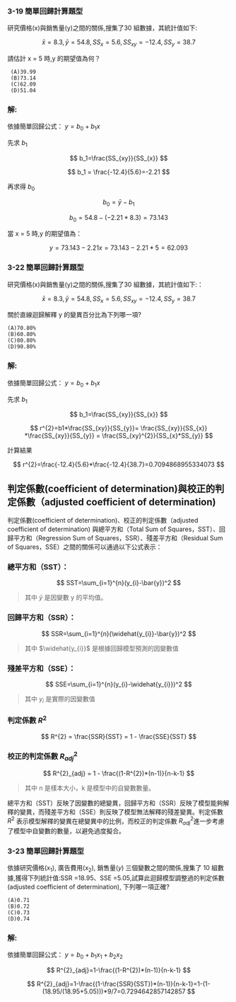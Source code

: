 ###  3-19 簡單回歸計算題型
研究價格(x)與銷售量(y)之間的關係,搜集了30 組數據，其統計值如下:

$$
\bar{x}=8.3, \bar{y}= 54.8, SS_{x}=5.6, SS_{xy}=-12.4, SS_{y}=38.7
$$

請估計 x = 5 時,y 的期望值為何？
```
 (A)39.99
 (B)73.14
 (C)62.09
 (D)51.04
```

### 解:
依據簡單回歸公式： $y=b_0+b_1x$

先求  $b_1$

$$
b_1=\frac{SS_{xy}}{SS_{x}}
$$

$$
b_1 = \frac{-12.4}{5.6}=-2.21
$$

再求得 $b_0$

$$
b_0 = \bar{y} - b_1
$$

$$
b_0 = 54.8-(-2.21*8.3)=73.143
$$

當 x = 5 時,y 的期望值為：

$$
y=73.143-2.21x = 73.143-2.21*5=62.093
$$

###  3-22 簡單回歸計算題型
研究價格(x)與銷售量(y)之間的關係,搜集了30 組數據，其統計值如下:：

$$
\bar{x}=8.3, \bar{y}= 54.8, SS_{x}=5.6, SS_{xy}=-12.4, SS_{y}=38.7
$$

關於直線迴歸解釋 y 的變異百分比為下列哪一項?
```
(A)70.80%
(B)60.80%
(C)80.80%
(D)90.80%
```

### 解:
依據簡單回歸公式： $y=b_0+b_1x$

先求  $b_1$

$$
b_1=\frac{SS_{xy}}{SS_{x}}
$$

$$
r^{2}=b1*\frac{SS_{xy}}{SS_{y}}= \frac{SS_{xy}}{SS_{x}} *\frac{SS_{xy}}{SS_{y}} = \frac{SS_{xy}^{2}}{SS_{x}*SS_{y}}
$$

計算結果

$$
r^{2}=\frac{-12.4}{5.6}*\frac{-12.4}{38.7}=0.7094868955334073
$$

##  判定係數(coefficient of determination)與校正的判定係數（adjusted coefficient of determination)
判定係數(coefficient of determination)、校正的判定係數（adjusted coefficient of determination) 與總平方和（Total Sum of Squares，SST）、回歸平方和（Regression Sum of Squares，SSR）、殘差平方和（Residual Sum of Squares，SSE）之間的關係可以通過以下公式表示：

### 總平方和（SST）：
$$
SST=\sum_{i=1}^{n}(y_{i}-\bar{y})^2 
$$

>其中  $\bar{y}$ 是因變數 y 的平均值。

### 回歸平方和（SSR）：
$$
SSR=\sum_{i=1}^{n}(\widehat{y_{i}}-\bar{y})^2 
$$

>其中 $\widehat{y_{i}}$ 是根據回歸模型預測的因變數值

### 殘差平方和（SSE）：
$$
SSE=\sum_{i=1}^{n}(y_{i}-\widehat{y_{i}})^2 
$$

>其中 $y_{i}$ 是實際的因變數值

### 判定係數 $R^{2}$
$$
R^{2} = \frac{SSR}{SST} = 1 - \frac{SSE}{SST}
$$

### 校正的判定係數 $R^{2}_{adj}$
$$
R^{2}_{adj} = 1 - \frac{(1-R^{2})*(n-1)}{n-k-1}
$$

>其中 n 是樣本大小，k 是模型中的自變數數量。

總平方和（SST）反映了因變數的總變異，回歸平方和（SSR）反映了模型能夠解釋的變異，而殘差平方和（SSE）則反映了模型無法解釋的殘差變異。判定係數 $R^{2}$ 表示模型解釋的變異在總變異中的比例，而校正的判定係數 $R^{2}_{adj}$進一步考慮了模型中自變數的數量，以避免過度擬合。

###  3-23 簡單回歸計算題型

依據研究價格($x_{1}$), 廣告費用($x_{2}$), 銷售量($y$) 三個變數之間的關係,搜集了 10 組數據,獲得下列統計值:SSR =18.95、SSE =5.05,試算此迴歸模型調整過的判定係數(adjusted coefficient of determination),
下列哪一項正確?

```
(A)0.71
(B)0.72
(C)0.73
(D)0.74
```

### 解:
依據簡單回歸公式： $y=b_0+b_1x_{1}+b_2x_{2}$

$$
R^{2}_{adj}=1-\frac{(1-R^{2})*(n-1)}{n-k-1}
$$

$$
R^{2}_{adj}=1-\frac{(1-\frac{SSR}{SST})*(n-1)}{n-k-1}=1-(1-(18.95/(18.95+5.05)))*9/7=0.7294642857142857
$$

